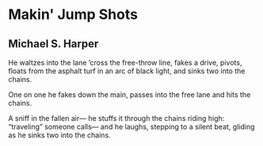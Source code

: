 # Makin' Jump Shots
## Michael S. Harper
He waltzes into the lane
’cross the free-throw line,
fakes a drive, pivots,
floats from the asphalt turf
in an arc of black light,
and sinks two into the chains.

One on one he fakes
down the main, passes
into the free lane
and hits the chains.

A sniff in the fallen air—
he stuffs it through the chains
riding high:
“traveling” someone calls—
and he laughs, stepping
to a silent beat, gliding
as he sinks two into the chains.